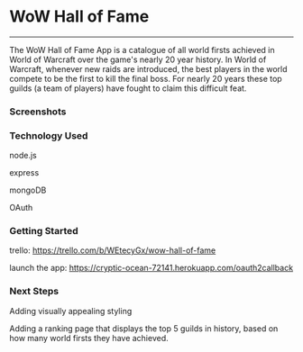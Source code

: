 # WoW Hall of Fame
---
The WoW Hall of Fame App is a catalogue of all world firsts achieved in World of Warcraft over the game's nearly 20 year history. In World of Warcraft, whenever new raids are introduced, the best players in the world compete to be the first to kill the final boss. For nearly 20 years these top guilds (a team of players) have fought to claim this difficult feat. 

### Screenshots


### Technology Used
node.js

express

mongoDB

OAuth

### Getting Started

trello: https://trello.com/b/WEtecyGx/wow-hall-of-fame

launch the app: https://cryptic-ocean-72141.herokuapp.com/oauth2callback


### Next Steps
Adding visually appealing styling

Adding a ranking page that displays the top 5 guilds in history, based on how many world firsts they have achieved. 
